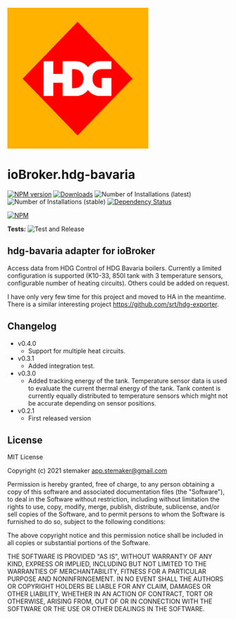 ![Logo](admin/hdg-bavaria.png)
# ioBroker.hdg-bavaria

[![NPM version](https://img.shields.io/npm/v/iobroker.hdg-bavaria.svg)](https://www.npmjs.com/package/iobroker.hdg-bavaria)
[![Downloads](https://img.shields.io/npm/dm/iobroker.hdg-bavaria.svg)](https://www.npmjs.com/package/iobroker.hdg-bavaria)
![Number of Installations (latest)](https://iobroker.live/badges/hdg-bavaria-installed.svg)
![Number of Installations (stable)](https://iobroker.live/badges/hdg-bavaria-stable.svg)
[![Dependency Status](https://img.shields.io/david/stemaker/iobroker.hdg-bavaria.svg)](https://david-dm.org/stemaker/iobroker.hdg-bavaria)

[![NPM](https://nodei.co/npm/iobroker.hdg-bavaria.png?downloads=true)](https://nodei.co/npm/iobroker.hdg-bavaria/)

**Tests:** ![Test and Release](https://github.com/stemaker/ioBroker.hdg-bavaria/workflows/Test%20and%20Release/badge.svg)

## hdg-bavaria adapter for ioBroker

Access data from HDG Control of HDG Bavaria boilers. Currently a limited configuration is supported (K10-33, 850l tank with 3 
temperature sensors, configurable number of heating circuits). Others could be added on request.

I have only very few time for this project and moved to HA in the meantime. There is a similar interesting project https://github.com/srt/hdg-exporter.

## Changelog
<ul>
  <li>v0.4.0
    <ul>
      <li>Support for multiple heat circuits.</li>
    </ul>
  </li>
  <li>v0.3.1
    <ul>
      <li>Added integration test.</li>
    </ul>
  </li>
  <li>v0.3.0
    <ul>
      <li>Added tracking energy of the tank. Temperature sensor data is used to evaluate the current thermal energy of the tank.
      Tank content is currently equally distributed to temperature sensors which might not be accurate depending on sensor positions.</li>
    </ul>
  </li>
  <li>v0.2.1
    <ul>
      <li>First released version</li>
    </ul>
  </li>
</ul>

## License
MIT License

Copyright (c) 2021 stemaker <app.stemaker@gmail.com>

Permission is hereby granted, free of charge, to any person obtaining a copy
of this software and associated documentation files (the "Software"), to deal
in the Software without restriction, including without limitation the rights
to use, copy, modify, merge, publish, distribute, sublicense, and/or sell
copies of the Software, and to permit persons to whom the Software is
furnished to do so, subject to the following conditions:

The above copyright notice and this permission notice shall be included in all
copies or substantial portions of the Software.

THE SOFTWARE IS PROVIDED "AS IS", WITHOUT WARRANTY OF ANY KIND, EXPRESS OR
IMPLIED, INCLUDING BUT NOT LIMITED TO THE WARRANTIES OF MERCHANTABILITY,
FITNESS FOR A PARTICULAR PURPOSE AND NONINFRINGEMENT. IN NO EVENT SHALL THE
AUTHORS OR COPYRIGHT HOLDERS BE LIABLE FOR ANY CLAIM, DAMAGES OR OTHER
LIABILITY, WHETHER IN AN ACTION OF CONTRACT, TORT OR OTHERWISE, ARISING FROM,
OUT OF OR IN CONNECTION WITH THE SOFTWARE OR THE USE OR OTHER DEALINGS IN THE
SOFTWARE.
